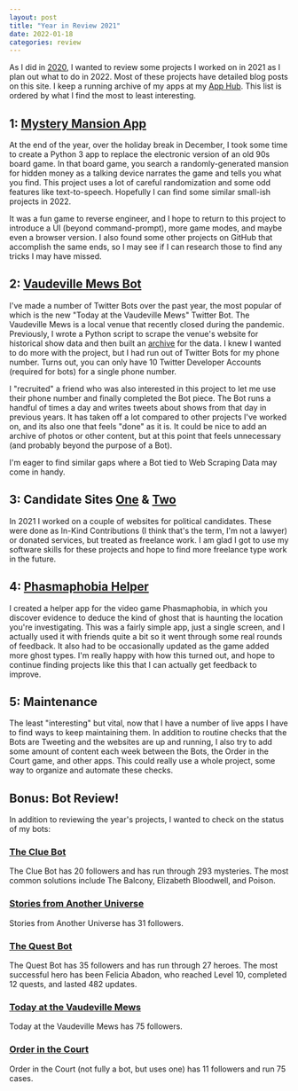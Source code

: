 ```yaml
---
layout: post
title: "Year in Review 2021"
date: 2022-01-18
categories: review
---
```


As I did in [2020](https://adam-on-the-internet.github.io/developer-blog/review/2021/01/18/year-in-review-2020.html), 
I wanted to review some projects I worked on in 2021 as I plan out what to do in 2022. 
Most of these projects have detailed blog posts on this site.
I keep a running archive of my apps at my [App Hub](https://adam-on-the-internet.github.io/app-hub/).
This list is ordered by what I find the most to least interesting.

## 1: [Mystery Mansion App](https://github.com/adam-on-the-internet/mystery-mansion)

At the end of the year, over the holiday break in December, 
I took some time to create a Python 3 app to replace the electronic version of an old 90s board game.
In that board game, you search a randomly-generated mansion for hidden money as a talking device narrates the 
game and tells you what you find.
This project uses a lot of careful randomization and some odd features like text-to-speech. 
Hopefully I can find some similar small-ish projects in 2022.

It was a fun game to reverse engineer, and I hope to return to this project to introduce a UI (beyond command-prompt),
more game modes, and maybe even a browser version. I also found some other projects on GitHub that accomplish
the same ends, so I may see if I can research those to find any tricks I may have missed.

## 2: [Vaudeville Mews Bot](https://twitter.com/VaudevilleMewsB)

I've made a number of Twitter Bots over the past year, the most popular of which is the new "Today at the Vaudeville Mews"
Twitter Bot. The Vaudeville Mews is a local venue that recently closed during the pandemic. Previously, I wrote
a Python script to scrape the venue's website for historical show data and then built an 
[archive](https://adam-on-the-internet.github.io/vaudeville-mews-archive/)
for the data. I knew I wanted to do more with the project, but I had run out of Twitter Bots for my phone number.
Turns out, you can only have 10 Twitter Developer Accounts (required for bots) for a single phone number.

I "recruited" a friend who was also interested in this project to let me use their phone number and finally completed
the Bot piece. The Bot runs a handful of times a day and writes tweets about shows from that day in previous years. 
It has taken off a lot compared to other projects I've worked on, and its also one that feels "done" as it is.
It could be nice to add an archive of photos or other content, but at this point that feels unnecessary (and probably
beyond the purpose of a Bot).

I'm eager to find similar gaps where a Bot tied to Web Scraping Data may come in handy.

## 3: Candidate Sites [One](https://www.indira4dsm.com/#/) & [Two](https://www.rossgrooters.com/#/)

In 2021 I worked on a couple of websites for political candidates. 
These were done as In-Kind Contributions (I think that's the term, I'm not a lawyer) or donated services,
but treated as freelance work. I am glad I got to use my software skills for these projects and hope to find
more freelance type work in the future.

## 4: [Phasmaphobia Helper](https://adam-on-the-internet.github.io/phasmaphobia-helper/#/)
  
I created a helper app for the video game Phasmaphobia, in which you discover evidence to deduce the kind of 
ghost that is haunting the location you're investigating. This was a fairly simple app, just a single screen,
and I actually used it with friends quite a bit so it went through some real rounds of feedback. 
It also had to be occasionally updated as the game added more ghost types. I'm really happy with how this turned out,
and hope to continue finding projects like this that I can actually get feedback to improve.

## 5: Maintenance

The least "interesting" but vital, now that I have a number of live apps I have to find ways to keep maintaining them.
In addition to routine checks that the Bots are Tweeting and the websites are up and running, I also try to add
some amount of content each week between the Bots, the Order in the Court game, and other apps. This could really use
a whole project, some way to organize and automate these checks.
  
## Bonus: Bot Review!

In addition to reviewing the year's projects, I wanted to check on the status of my bots:

### [The Clue Bot](https://twitter.com/TheClueBot)

The Clue Bot has 20 followers and has run through 293 mysteries.
The most common solutions include The Balcony, Elizabeth Bloodwell, and Poison.

### [Stories from Another Universe](https://twitter.com/StoriesUniverse)

Stories from Another Universe has 31 followers.

### [The Quest Bot](https://twitter.com/TheQuestBot)

The Quest Bot has 35 followers and has run through 27 heroes.
The most successful hero has been Felicia Abadon, who reached Level 10, completed 12 quests, and lasted 482 updates.

### [Today at the Vaudeville Mews](https://twitter.com/VaudevilleMewsB)

Today at the Vaudeville Mews has 75 followers.

### [Order in the Court](https://twitter.com/OrderlnTheCourt)

Order in the Court (not fully a bot, but uses one) has 11 followers and run 75 cases.
